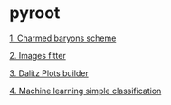 # pyroot

[1. Charmed baryons scheme](https://github.com/vchulikov/pyroot/tree/master/Charmed_baryons_scheme)

[2. Images fitter](https://github.com/vchulikov/pyroot/tree/master/img_fit)

[3. Dalitz Plots builder](https://github.com/vchulikov/pyroot/tree/master/DalitzDiagram)

[4. Machine learning simple classification](https://github.com/vchulikov/pyroot/blob/master/ml_dist)

